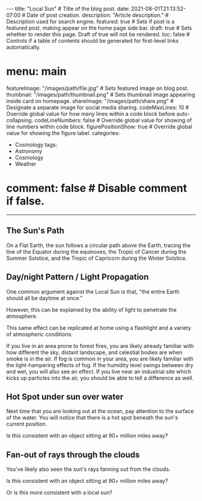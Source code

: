 --- title: "Local Sun" # Title of the blog post.
date: 2021-08-01T21:13:52-07:00 # Date of post creation.
description: "Article description." # Description used for search engine.
featured: true # Sets if post is a featured post, making appear on the home page side bar.
draft: true # Sets whether to render this page. Draft of true will not be rendered.
toc: false # Controls if a table of contents should be generated for first-level links automatically.
# menu: main
featureImage: "/images/path/file.jpg" # Sets featured image on blog post.
thumbnail: "/images/path/thumbnail.png" # Sets thumbnail image appearing inside card on homepage.
shareImage: "/images/path/share.png" # Designate a separate image for social media sharing.
codeMaxLines: 10 # Override global value for how many lines within a code block before auto-collapsing.
codeLineNumbers: false # Override global value for showing of line numbers within code block.
figurePositionShow: true # Override global value for showing the figure label.
categories:
  - Cosmology
tags:
  - Astronomy
  - Cosmology
  - Weather
# comment: false # Disable comment if false.
---

## The Sun's Path

On a Flat Earth, the sun follows a circular path above the Earth, tracing the line of the Equator during the equinoxes,  the Tropic of Cancer during the Summer Solstice, and the Tropic of Capricorn during the Winter Solstice.

## Day/night Pattern / Light Propagation

One common argument against the Local Sun is that, "the entire Earth should all be daytime at once."

However, this can be explained by the ability of light to penetrate the atmosphere.

This same effect can be replicated at home using a flashlight and a variety of atmospheric conditions.

If you live in an area prone to forest fires, you are likely already familiar with how different the sky, distant landscape, and celestial bodies are when smoke is in the air.
If fog is common in your area, you are likely familiar with the light-hampering effects of fog.
If the humidity level swings between dry and wet, you will also see an effect.
If you live near an industrial site which kicks up particles into the air, you should be able to tell a difference as well.

## Hot Spot under sun over water

Next time that you are looking out at the ocean, pay attention to the surface of the water. You will notice that there is a hot spot beneath the sun's current position.

Is this consistent with an object sitting at 90+ million miles away?

## Fan-out of rays through the clouds

You've likely also seen the sun's rays fanning out from the clouds.

Is this consistent with an object sitting at 90+ million miles away?

Or is this more consistent with a local sun?
